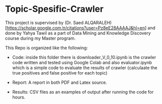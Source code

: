 # Topic-Spesific-Crawler
This project is supervised by (Dr. Saed ALQARALEH)[https://scholar.google.com.tr/citations?user=Pz8eE28AAAAJ&hl=en] and done by Yahya Tawil as a part of Data Mining and Knowledge Discovery course during my Master program. 

This Repo is organized like the following: 

* Code: inside this folder there is downloader_V_0_10.ipynb is the crawler code written and tested using Google Colab and also evaluator.ipynb which is a simple code to evaluate the results of crawler (calculaate the true positives and false positive for each topic)

* Report: A report in both PDF and Latex source. 

* Results: CSV files as an examples of output after running the code for hours. 
